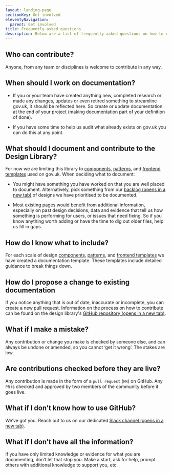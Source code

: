 ```yaml
---
layout: landing-page
sectionKey: Get involved
eleventyNavigation:
  parent: Get involved
title: Frequently asked questions
description: Below are a list of frequently asked questions on how to contribute to the Design Library.
---
```

## Who can contribute?
Anyone, from any team or disciplines is welcome to contribute in any way.

## When should I work on documentation?
- If you or your team have created anything new, completed research or made any changes, updates or even retired something to streamline gov.uk, it should be reflected here. So create or update documentation at the end of your project (making documentation part of your definition of done).

- If you have some time to help us audit what already exists on gov.uk you can do this at any point.

## What should I document and contribute to the Design Library?
For now we are limiting this library to [components](/components), [patterns](/patterns), and [frontend templates](/frontend-templates) used on gov.uk. When deciding what to document:

- You might have something you have worked on that you are well placed to document. Alternatively, pick something from our <a href="https://trello.com/invite/b/66c32aba108fc7e90e7b4d27/ATTIf9cb80c70723c20e7297e873bd09db260C186DF6/govuk-design-library-governance" target="_blank">backlog (opens in a new tab)</a> of designs we have prioritised to be documented.

- Most existing pages would benefit from additional information, especially on past design decisions, data and evidence that tell us how something is performing for users, or issues that need fixing. So if you know anything worth adding or have the time to dig out older files, help us fill in gaps.

## How do I know what to include?
For each scale of design [components](/components), [patterns](/patterns), and [frontend templates](/frontend-templates) we have created a documentation template. These templates include detailed guidance to break things down.

## How do I propose a change to existing documentation
If you notice anything that is out of date, inaccurate or incomplete, you can create a new pull request. Information on the process on how to contribute can be found on the design library's <a href="https://github.com/nnagewad/DesignLibrary" target="_blank">GitHub repository (opens in a new tab)</a>.

## What if I make a mistake?
Any contribution or change you make is checked by someone else, and can always be undone or amended, so you cannot ‘get it wrong’. The stakes are low.

## Are contributions checked before they are live?
Any contribution is made in the form of a `pull request` (`PR`) on GitHub. Any `PR` is checked and approved by two members of the community before it goes live. 

## What if I don’t know how to use GitHub?
We’ve got you. Reach out to us on our dedicated <a href="https://join.slack.com/share/enQtNzc0ODgwMDM4ODcyMC04YjhkN2U2OTdkMmVlMjdkNTI5ZmYxOGE4Y2QwNGI4ZmFjZWU4ZGQzNTEzNzk4MGQ2YjY2YzU5NDcxMDc3YmM5" target="_blank">Slack channel (opens in a new tab)</a>.

## What if I don’t have all the information?
If you have only limited knowledge or evidence for what you are documenting, don’t let that stop you. Make a start, ask for help, prompt others with additional knowledge to support you, etc.